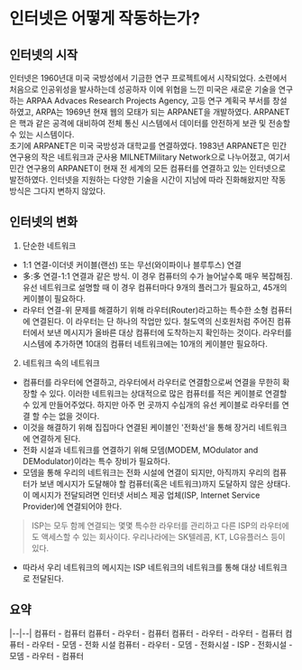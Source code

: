 # 인터넷은 어떻게 작동하는가?

## 인터넷의 시작 
인터넷은 1960년대 미국 국방성에서 기금한 연구 프로젝트에서 시작되었다. 소련에서 처음으로 인공위성을 발사하는데 성공하자 이에 위협을 느낀 미국은 새로운 기술을 연구하는 ARPAA Advaces Research Projects Agency, 고등 연구 계획국 부서를 창설하였고, ARPA는 1969년 현재 웹의 모태가 되는 ARPANET을 개발하였다. ARPANET은 핵과 같은 공격에 대비하여 전체 통신 시스템에서 데이터를 안전하게 보관 및 전송할 수 있는 시스템이다.  
초기에 ARPANET은 미국 국방성과 대학교를 연결하였다. 1983년 ARPANET은 민간 연구용의 작은 네트워크과 군사용 MILNETMilitary Network으로 나누어졌고, 여기서 민간 연구용의 ARPANET이 현재 전 세계의 모든 컴퓨터를 연결하고 있는 인터넷으로 발전하였다. 인터넷을 지원하는 다양한 기술을 시간이 지남에 따라 진화해왔지만 작동 방식은 그다지 변하지 않았다.

## 인터넷의 변화
1) 단순한 네트워크
* 1:1 연결-이더넷 커이블(랜선) 또는 무선(와이파이나 블루투스) 연결
* 多:多 연결-1:1 연결과 같은 방식. 이 경우 컴퓨터의 수가 늘어날수록 매우 복잡해짐. 유선 네트워크로 설명할 때 이 경우 컴퓨터마다 9개의 플러그가 필요하고, 45개의 케이블이 필요하다.
* 라우터 연결-위 문제를 해결하기 위해 라우터(Router)라고하는 특수한 소형 컴퓨터에 연결된다. 이 라우터는 단 하나의 작업만 있다. 철도역의 신호원처럼 주어진 컴퓨터에서 보낸 메시지가 올바른 대상 컴퓨터에 도착하는지 확인하는 것이다. 라우터를 시스템에 추가하면 10대의 컴퓨터 네트워크에는 10개의 케이블만 필요하다.
2) 네트워크 속의 네트워크  
* 컴퓨터를 라우터에 연결하고, 라우터에서 라우터로 연결함으로써 연결을 무한히 확장할 수 있다. 이러한 네트워크는 상대적으로 많은 컴퓨터를 적은 케이블로 연결할 수 있게 만들어주었다. 하지만 아주 먼 곳까지 수십개의 유선 케이블로 라우터를 연결 할 수는 없을 것이다.  
* 이것을 해결하기 위해 집집마다 연결된 케이블인 '전화선'을 통해 장거리 네트워크에 연결하게 된다.  
* 전화 시설과 네트워크를 연결하기 위해 모뎀(MODEM, MOdulator and DEModulator)이라는 특수 장비가 필요하다.
* 모뎀을 통해 우리의 네트워크는 전화 시설에 연결이 되지만, 아직까지 우리의 컴퓨터가 보낸 메시지가 도달해야 할 컴퓨터(혹은 네트워크)까지 도달하지 않은 상태다. 이 메시지가 전달되려면 인터넷 서비스 제공 업체(ISP, Internet Service Provider)에 연결되어야 한다.
> ISP는 모두 함께 연결되는 몇몇 특수한 라우터를 관리하고 다른 ISP의 라우터에도 액세스할 수 있는 회사이다. 우리나라에는 SK텔레콤, KT, LG유플러스 등이 있다.
* 따라서 우리 네트워크의 메시지는 ISP 네트워크의 네트워크를 통해 대상 네트워크로 전달된다. 

## 요약
|--|--|
컴퓨터 - 컴퓨터
컴퓨터 - 라우터 - 컴퓨터
컴퓨터 - 라우터 - 라우터 - 컴퓨터
컴퓨터 - 라우터 - 모뎀 - 전화 시설
컴퓨터 - 라우터 - 모뎀 - 전화시설 - ISP - 전화시설 - 모뎀 - 라우터 - 컴퓨터
